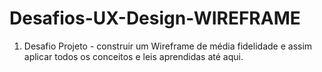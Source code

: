 # Desafios-UX-Design-WIREFRAME

1. Desafio Projeto - construir um Wireframe de média fidelidade e assim aplicar todos os conceitos e leis aprendidas até aqui.
